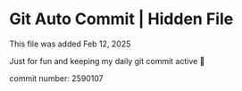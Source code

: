 # Git Auto Commit | Hidden File

This file was added Feb 12, 2025

Just for fun and keeping my daily git commit active 🤪

commit number: 2590107
